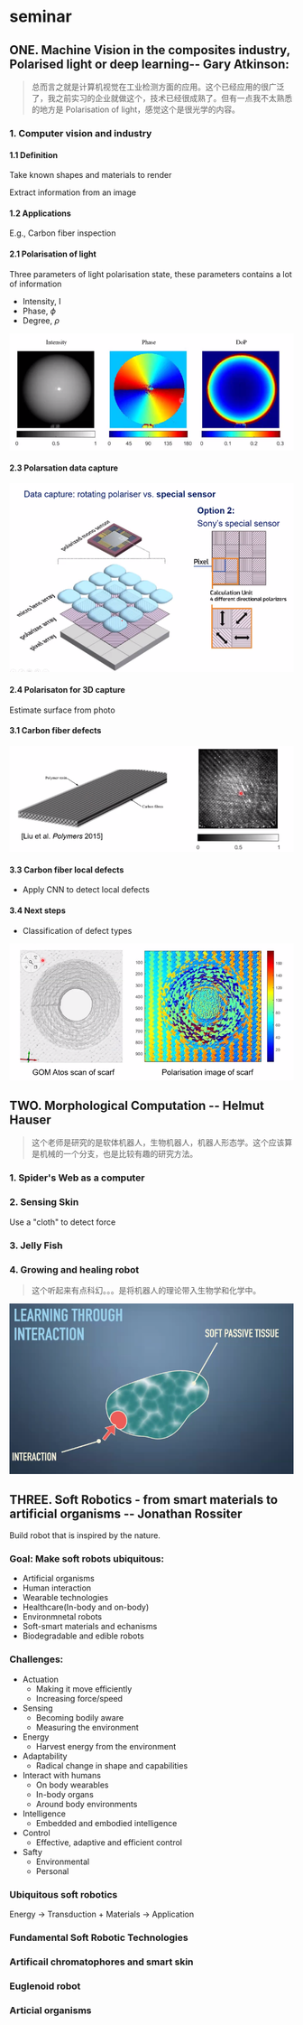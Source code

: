 # seminar

## ONE. Machine Vision in the composites industry, Polarised light or deep learning-- Gary Atkinson:

> 总而言之就是计算机视觉在工业检测方面的应用。这个已经应用的很广泛了，我之前实习的企业就做这个，技术已经很成熟了。但有一点我不太熟悉的地方是 Polarisation of light，感觉这个是很光学的内容。

### 1. Computer vision and industry

#### 1.1 Definition 

Take known shapes and materials to render 

Extract information from an image

#### 1.2 Applications

E.g., Carbon fiber inspection

#### 2.1 Polarisation of light

Three parameters of light polarisation state, these parameters contains a lot of information

- Intensity, I
- Phase, $\phi$
- Degree, $\rho$

![ ](pics/1.png)

#### 2.3 Polarsation data capture

![ ](pics/2.png)

#### 2.4 Polarisaton for 3D capture

Estimate surface from photo

#### 3.1 Carbon fiber defects

![ ](pics/3.png)

#### 3.3 Carbon fiber local defects

- Apply CNN to detect local defects

#### 3.4 Next steps 

- Classification of defect types

![ ](pics/4.png)


## TWO. Morphological Computation -- Helmut Hauser

> 这个老师是研究的是软体机器人，生物机器人，机器人形态学。这个应该算是机械的一个分支，也是比较有趣的研究方法。


### 1. Spider's Web as a computer 

### 2. Sensing Skin

Use a "cloth" to detect force

### 3. Jelly Fish

### 4. Growing and healing robot

> 这个听起来有点科幻。。。是将机器人的理论带入生物学和化学中。

![ ](pics/5.png)

## THREE. Soft Robotics - from smart materials to artificial organisms -- Jonathan Rossiter

Build robot that is inspired by the nature.  

### Goal: Make soft robots ubiquitous:
- Artificial organisms
- Human interaction
- Wearable technologies
- Healthcare(In-body and on-body)
- Environmnetal robots
- Soft-smart materials and echanisms
- Biodegradable and edible robots

### Challenges:

- Actuation
  - Making it move efficiently
  - Increasing force/speed
- Sensing
  - Becoming bodily aware
  - Measuring the environment
- Energy
  - Harvest energy from the environment
- Adaptability
  - Radical change in shape and capabilities
- Interact with humans
  - On body wearables
  - In-body organs
  - Around body environments
- Intelligence
  - Embedded and embodied intelligence
- Control
  - Effective, adaptive and efficient control
- Safty
  - Environmental
  - Personal

### Ubiquitous soft robotics

Energy -> Transduction + Materials -> Application

 ### Fundamental Soft Robotic Technologies

 ### Artificail chromatophores and smart skin

 ### Euglenoid robot

 ### Articial organisms

